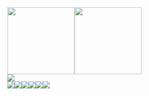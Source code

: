 <!-- stats -->
<div><a href='https://wakatime.com/@jbreidfjord'><img align='center' height='152' src='https://github-readme-stats.vercel.app/api/wakatime?username=jbreidfjord&theme=github_dark&langs_count=6&layout=compact&hide_border=1' /></a><img align='center' height='152' src='https://github-readme-stats.vercel.app/api/top-langs/?username=jbreidfjord&langs_count=6&theme=github_dark&layout=compact&hide_border=1' /></div><img align='center' src='https://github-readme-stats.vercel.app/api?username=jbreidfjord&theme=github_dark&include_all_commits=1&count_private=1&hide_border=1&hide_rank=1' />
<!-- stats -->
<!-- pins -->
<div><a href="https://github.com/jbreidfjord/evolution-simulation"><img align="center" src="https://github-readme-stats.vercel.app/api/pin/?username=jbreidfjord&repo=evolution-simulation&theme=github_dark&hide_border=1" /></a><a href="https://github.com/jbreidfjord/particle-sim"><img align="center" src="https://github-readme-stats.vercel.app/api/pin/?username=jbreidfjord&repo=particle-sim&theme=github_dark&hide_border=1" /></a><a href="https://github.com/jbreidfjord/lastfm-data-viz"><img align="center" src="https://github-readme-stats.vercel.app/api/pin/?username=jbreidfjord&repo=lastfm-data-viz&theme=github_dark&hide_border=1" /></a><a href="https://github.com/jbreidfjord/botfjord"><img align="center" src="https://github-readme-stats.vercel.app/api/pin/?username=jbreidfjord&repo=botfjord&theme=github_dark&hide_border=1" /></a><a href="https://github.com/jbreidfjord/yinsh"><img align="center" src="https://github-readme-stats.vercel.app/api/pin/?username=jbreidfjord&repo=yinsh&theme=github_dark&hide_border=1" /></a><a href="https://github.com/jbreidfjord/csproblems"><img align="center" src="https://github-readme-stats.vercel.app/api/pin/?username=jbreidfjord&repo=csproblems&theme=github_dark&hide_border=1" /></a></div>
<!-- pins -->